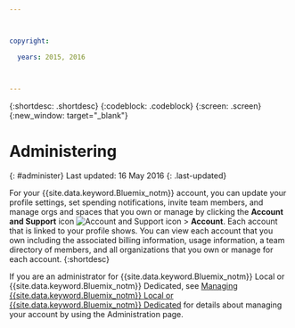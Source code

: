 ```yaml
---



copyright:

  years: 2015, 2016



---
```


{:shortdesc: .shortdesc}
{:codeblock: .codeblock}
{:screen: .screen}
{:new_window: target="_blank"}

<!-- staging only content beginning -->

# Administering
{: #administer}
Last updated: 16 May 2016
{: .last-updated}

For your {{site.data.keyword.Bluemix_notm}} account, you can update your profile settings, set spending notifications, invite team members, and manage orgs and spaces that you own or manage by clicking the **Account and Support** icon ![Account and Support icon](../admin/images/account_support.svg) &gt; **Account**. Each account that is linked to your profile shows. You can view each account that you own including the associated billing information, usage information, a team directory of members, and all organizations that you own or manage for each account.
{:shortdesc}

If you are an administrator for {{site.data.keyword.Bluemix_notm}} Local or {{site.data.keyword.Bluemix_notm}} Dedicated, see [Managing {{site.data.keyword.Bluemix_notm}} Local or {{site.data.keyword.Bluemix_notm}} Dedicated](index.html#mng) for details about managing your account by using the Administration page.

